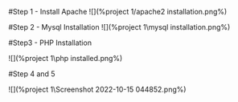 #Step 1 - Install Apache
![](%project 1/apache2 installation.png%)

#Step 2 - Mysql Installation
![](%project 1\mysql installation.png%)




#Step3 - PHP Installation

![](%project 1\php installed.png%)


#Step 4 and 5


![](%project 1\Screenshot 2022-10-15 044852.png%)






